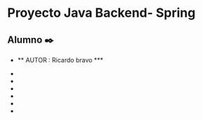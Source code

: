 # Proyecto Java Backend- Spring

## Alumno ✒️

* **  AUTOR :  Ricardo bravo ***


* 
* 
* 
* 
* 
* 

